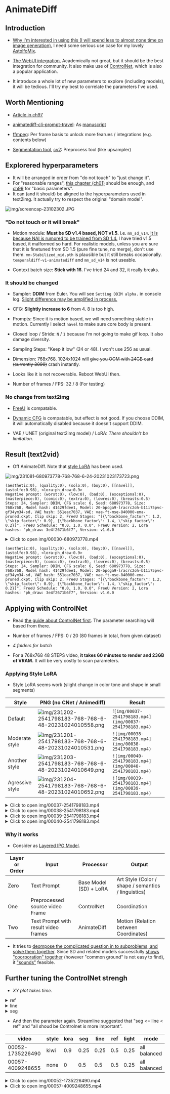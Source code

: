 # AnimateDiff #

## Introduction ##

- [Why I'm interested in using this (I will spend less to almost none time on image generation).](../ch97/vid2vid.md) I need some serious use case for my lovely [AstolfoMix](../ch05/README.MD).

- [The WebUI integration.](https://github.com/continue-revolution/sd-webui-animatediff) Academically not great, but it should be the best integration for community. It also make use of [ControlNet](./controlnet.md), which is also a popular application.

- It introduce a whole lot of new parameters to explore (including models), it will be tedious. I'll try my best to correlate the parameters I've used.

## Worth Mentioning ##

- [Article in ch97](../ch97/vid2vid.md)

- [animatediff-cli-prompt-travel](https://github.com/s9roll7/animatediff-cli-prompt-travel): As [manuscript](https://en.wikipedia.org/wiki/Manuscript#Film_and_theatre)

- [ffmpeg](https://stackoverflow.com/questions/10957412/fastest-way-to-extract-frames-using-ffmpeg): Per frame basis to unlock more fearues / integrations (e.g. contents below)

- [Segmentation tool](https://segment-anything.com/), [cv2](https://docs.opencv.org/4.x/da/d22/tutorial_py_canny.html): Preprocess tool (like upsampler)

## Explorered hyperparameters ##

- It will be arranged in order from "do not touch" to "just change it".
- For "reasonable ranges", [this chapter (ch01)](./readme.md) should be enough, and [ch99](../ch99/readme.md) for "basic parameters". 
- It can (and it should) be aligned to the hyperparameters used in text2img. It actually try to respect the original "domain model".

![img/screencap-23102302.JPG](img/screencap-23102302.JPG)

### "Do not touch or it will break" ###

- Motion module: **Must be SD v1.4 based, NOT v1.5.** i.e. `mm_sd_v14`. [It is because NAI is rumored to be trained from SD 1.4.](../ch02/animevae_pt.md) I have tried v1.5 based, it malformed so hard. For realistic models, unless you are sure that it is finetuned from SD 1.5 (pure fine tune, no merge), don't use them. `mm-Stabilized_mid.pth` is plausible but it still breaks occasionally. `temporaldiff-v1-animatediff` and `mm_sd_v14` is not useable.

- Context batch size: **Stick with 16.** I've tried 24 and 32, it really breaks.

### It should be changed ###

- Sampler: **DDIM** from Euler. You will see `Setting DDIM alpha.` in console log. [Slight difference may be amplified in process.](../ch98/k_euler.md)

- CFG: **Slightly increase to 6** from 4. 8 is too high.

- Prompts: Since it is motion based, we will need something stable in motion. Currently I select `navel` to make sure core body is present.

- Closed loop / Stride: `N` / `1` because I'm not going to make gif loop. It also damage diversity.

- Sampling Steps: "Keep it low" (24 or 48). I won't use 256 as usual.

- Dimension: 768x768. 1024x1024 will ~~give you OOM with 24GB card (currently 3090)~~ crash instantly. 

- Looks like it is not recoverable. Reboot WebUI then.

- Number of frames / FPS: 32 / 8 (For testing)

### No change from text2img ###

- [FreeU](./freeu.md) is compatable. 

- [Dynamic CFG](./dynamic_cfg.md) is compatable, but effect is not good. If you choose DDIM, it will automatically disabled because it doesn't support DDIM.

- VAE / UNET (original text2img model) / LoRA: *There shouldn't be limitation.*

## Result (text2vid) ##

- Off AnimateDiff. Note that [style LoRA](https://civitai.com/models/164160/ph-draw-style) has been used.

![img/231081-680973778-768-768-6-24-20231023173723.png](img/231081-680973778-768-768-6-24-20231023173723.png)

```
(aesthetic:0), (quality:0), (solo:0), (boy:0), [[navel]], (astolfo:0.98), <lora:ph_draw:0.9>
Negative prompt: (worst:0), (low:0), (bad:0), (exceptional:0), (masterpiece:0), (comic:0), (extra:0), (lowres:0), (breasts:0.5)
Steps: 24, Sampler: DDIM, CFG scale: 6, Seed: 680973778, Size: 768x768, Model hash: 41429fdee1, Model: 20-bpcga9-lracrc2oh-b11i75pvc-gf34ym34-sd, VAE hash: 551eac7037, VAE: vae-ft-mse-840000-ema-pruned.ckpt, Clip skip: 2, FreeU Stages: "[{\"backbone_factor\": 1.2, \"skip_factor\": 0.9}, {\"backbone_factor\": 1.4, \"skip_factor\": 0.2}]", FreeU Schedule: "0.0, 1.0, 0.0", FreeU Version: 2, Lora hashes: "ph_draw: 3e4f2671b6f7", Version: v1.6.0
```

<details>
    <summary>Click to open img/00030-680973778.mp4</summary>


https://github.com/6DammK9/nai-anime-pure-negative-prompt/assets/10937874/5b9d99d3-5dd6-4f38-b798-4951184abd44


</details>

```
(aesthetic:0), (quality:0), (solo:0), (boy:0), [[navel]], (astolfo:0.98), <lora:ph_draw:0.9>
Negative prompt: (worst:0), (low:0), (bad:0), (exceptional:0), (masterpiece:0), (comic:0), (extra:0), (lowres:0), (breasts:0.5)
Steps: 24, Sampler: DDIM, CFG scale: 6, Seed: 680973778, Size: 768x768, Model hash: 41429fdee1, Model: 20-bpcga9-lracrc2oh-b11i75pvc-gf34ym34-sd, VAE hash: 551eac7037, VAE: vae-ft-mse-840000-ema-pruned.ckpt, Clip skip: 2, FreeU Stages: "[{\"backbone_factor\": 1.2, \"skip_factor\": 0.9}, {\"backbone_factor\": 1.4, \"skip_factor\": 0.2}]", FreeU Schedule: "0.0, 1.0, 0.0", FreeU Version: 2, Lora hashes: "ph_draw: 3e4f2671b6f7", Version: v1.6.0
```

## Applying with ControlNet ##

- Read [the guide about ControlNet first](./controlnet.md). The parameter searching will based from there.

- Number of frames / FPS: 0 / 20 (80 frames in total, from given dataset)

- *4 folders for batch*

- For a 768x768 48 STEPS video, **it takes 60 minutes to render and 23GB of VRAM.** It will be very costly to scan parameters.

### Applying Style LoRA ###

- Style LoRA seems work (slight change in color tone and shape in small segments)

|Style|PNG (no CNet / Animediff)|Result|
|---|---|---|
|Default|![img/231202-2541798183-768-768-6-48-20231024010558.png](img/231202-2541798183-768-768-6-48-20231024010558.png)|!`[img/00037-2541798183.mp4](img/00037-2541798183.mp4)`|
|Moderate style|![img/231201-2541798183-768-768-6-48-20231024010531.png](img/231201-2541798183-768-768-6-48-20231024010531.png)|`![img/00038-2541798183.mp4](img/00038-2541798183.mp4)`|
|Another style|![img/231203-2541798183-768-768-6-48-20231024010649.png](img/231203-2541798183-768-768-6-48-20231024010649.png)|`![img/00040-2541798183.mp4](img/00040-2541798183.mp4)`|
|Agressive style|![img/231204-2541798183-768-768-6-48-20231024010652.png](img/231204-2541798183-768-768-6-48-20231024010652.png)|`![img/00039-2541798183.mp4](img/00039-2541798183.mp4)`|

<details>
    <summary>Click to open img/00037-2541798183.mp4</summary>

https://github.com/6DammK9/nai-anime-pure-negative-prompt/assets/10937874/61ae8d74-1599-4f24-a5ab-a4ebbdb3f016

</details>

<details>
    <summary>Click to open img/00038-2541798183.mp4</summary>

https://github.com/6DammK9/nai-anime-pure-negative-prompt/assets/10937874/990799a8-c8fe-4d5a-bb37-37e042004b5d

</details>

<details>
    <summary>Click to open img/00039-2541798183.mp4</summary>

https://github.com/6DammK9/nai-anime-pure-negative-prompt/assets/10937874/16e49637-2205-491e-8af4-6ff52ed2ca52

</details>

<details>
    <summary>Click to open img/00040-2541798183.mp4</summary>

https://github.com/6DammK9/nai-anime-pure-negative-prompt/assets/10937874/45370dae-d250-45d8-b130-924520ed37fc

</details>

### Why it works ###

- Consider as [Layered IPO Model](https://en.wikipedia.org/wiki/IPO_model).

|Layer or Order|Input|Processor|Output|
|---|---|---|---|
|Zero|Text Prompt|Base Model (SD) + LoRA|Art Style (Color / shape / semantics / linguistics)|
|One|Preprocessed source video Frame|ControlNet|Coordination|
|Two|Text Prompt with result video frames|AnimateDiff|Motion (Relation between Coordinates)|

- It tries to [deompose the complicated question in to subproblems, and solve them together](https://en.wikipedia.org/wiki/Divide-and-conquer_algorithm). Since SD and related models successfully [shows "coorporation" together](../ch05/README.MD#associative-property) (however "common ground" is not easy to find), it ["sounds"](https://en.wikipedia.org/wiki/Soundness) feasible.

## Further tuning the ControlNet strengh ##

- *XY plot takes time.* 

<details>
    <summary>ref</summary>

![img/xyz_grid-0348-2541798183-12032-3236-6-48-20231025221929.jpg](img/xyz_grid-0348-2541798183-12032-3236-6-48-20231025221929.jpg)

</details>

<details>
    <summary>line</summary>

![img/xyz_grid-0350-2541798183-12032-3236-6-48-20231025225452.jpg](img/xyz_grid-0350-2541798183-12032-3236-6-48-20231025225452.jpg)

</details>

<details>
    <summary>seg</summary>

![img/xyz_grid-0352-2541798183-12032-3236-6-48-20231025233155.jpg](img/xyz_grid-0352-2541798183-12032-3236-6-48-20231025233155.jpg)

</details>

- And then the parameter again. Streamline suggested that "seg <= line < ref" and "all shoud be Controlnet is more important".

|video|style|lora|seg|line|ref|light|mode|
|---|---|---|---|---|---|---|---|
|00052-1735226490|kiwi|0.9|0.25|0.25|0.5|0.25|all balanced|
|00057-4009248655|none|0|0.5|0.5|0.5|0.25|all balanced|

<details>
    <summary>Click to open img/00052-1735226490.mp4</summary>

[coming soon](img/00052-1735226490.mp4)

</details>

<details>
    <summary>Click to open img/00057-4009248655.mp4</summary>

[coming soon](img/00057-4009248655.mp4)

</details>